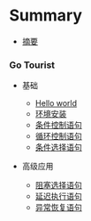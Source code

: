 # Summary

* [摘要](README.md)

### Go Tourist

* 基础
  * [Hello world](go-tour/basic/helloworld.md)
  * [环境安装](go-tour/basic/installgo.md)
  * [条件控制语句](go-tour/basic/if.md)
  * [循环控制语句](go-tour/basic/loop.md)
  * [条件选择语句](go-tour/basic/switch.md)


* 高级应用
  * [阻塞选择语句](go-tour/improve/select.md)
  * [延迟执行语句](go-tour/improve/defer.md)
  * [异常恢复语句](go-tour/improve/recover.md)
